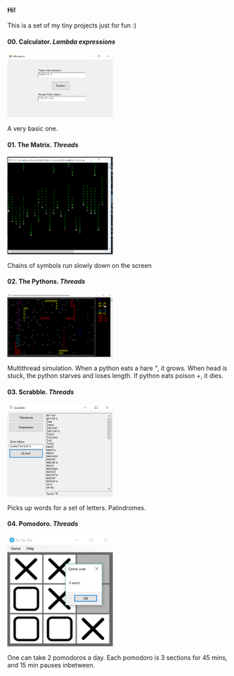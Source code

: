 #### Hi!

This is a set of my tiny projects just for fun :)

#### 00. Calculator. *Lambda expressions*

<img src="/Screenshots/00.PNG?raw=true" width="240"/>

A very basic one.

#### 01. The Matrix. *Threads*

<img src="/Screenshots/01.PNG?raw=true" width="240"/>

Chains of symbols run slowly down on the screen

#### 02. The Pythons. *Threads*

<img src="/Screenshots/02.PNG?raw=true" width="240"/>

Multithread simulation. When a python eats a hare *"*, it grows. 
When head is stuck, the python starves and loses length. If python eats poison *+*, it dies.

#### 03. Scrabble. *Threads*

<img src="/Screenshots/03.PNG?raw=true" width="240"/>

Picks up words for a set of letters. Palindromes.

#### 04. Pomodoro. *Threads*

<img src="/Screenshots/04.PNG?raw=true" width="240"/>

One can take 2 pomodoros a day. Each pomodoro is 3 sections for 45 mins, and 15 min pauses inbetween.

